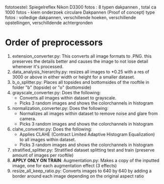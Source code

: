 fototoestel: Spiegelreflex Nikon D3300 
fotos      : 8 typen dakpannen , total ca 1000 fotos - kiem onderzoek circulare Dakpannen (Proof of concept)
type fotos : volledige dakpannen, verschillende hoeken, verschillende opstellingen, verschilldende achtergronden 

# Order of preprocessors

1. extension_converter.py: This converts all image formats to .PNG. this preserves the details better and causes the image to not lose detail whenever it's processed.
2. data_analysis_hierarchy.py: resizes all images to *0.25 with a res of 3000 or above in either width or height for a smaller dataset.
3. b_o_splitter.py: Places all topsides and bottomsides of the rooftile in folder "b" (topside) or "o" (bottomside)
4. grayscale_converter.py: Does the following:
    * Converts all images within dataset to grayscale.
    * Picks 3 random images and shows the colorchannels in histogram
5. normalization_converter.py: Does the following:
    * Normalizes all images within dataset to remove noise and glare from camera.
    * Picks 3 random images and shows the colorchannels in histogram
6. clahe_converter.py: Does the following:
    * Applies CLAHE (Contract Limited Adaptive Histogram Equalization) to all images within dataset.
    * Picks 3 random images and shows the colorchannels in histogram
7. stratified_splitter.py: Stratified dataset splitting test and train (preserve amount of images per rooftile)
8. **APPLY ONLY ON TRAIN**: Augmentation.py: Makes a copy of the inputted image, one for each augmentation effect (3 effects)
9. resize_all_keep_ratio.py: Converts images to 640 by 640 by adding a border around each image depending on the original aspect ratio